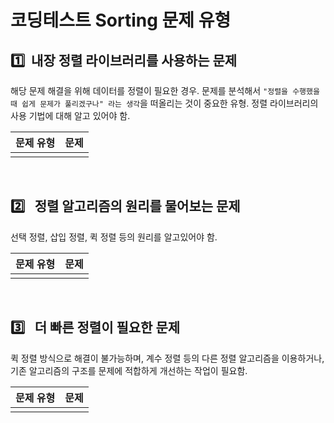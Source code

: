 # 코딩테스트 Sorting 문제 유형

## :one:&nbsp; 내장 정렬 라이브러리를 사용하는 문제

해당 문제 해결을 위해 데이터를 정렬이 필요한 경우. 문제를 분석해서 `"정렬을 수행했을 때 쉽게 문제가 풀리겠구나" 라는 생각`을 떠올리는 것이 중요한 유형. 정렬 라이브러리의 사용 기법에 대해 알고 있어야 함.

|문제 유형|문제|
|-|-|
|||

<br/>

## :two:&ensp; 정렬 알고리즘의 원리를 물어보는 문제

선택 정렬, 삽입 정렬, 퀵 정렬 등의 원리를 알고있어야 함.

|문제 유형|문제|
|-|-|
|||


<br/>

## :three:&ensp; 더 빠른 정렬이 필요한 문제

퀵 정렬 방식으로 해결이 불가능하며, 계수 정렬 등의 다른 정렬 알고리즘을 이용하거나, 기존 알고리즘의 구조를 문제에 적합하게 개선하는 작업이 필요함.

|문제 유형|문제|
|-|-|
|||
